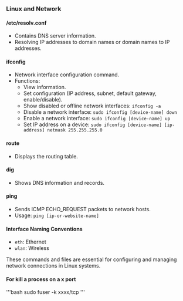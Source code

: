 ### Linux and Network

#### /etc/resolv.conf
- Contains DNS server information.
- Resolving IP addresses to domain names or domain names to IP addresses.

#### ifconfig
- Network interface configuration command.
- Functions:
  - View information.
  - Set configuration (IP address, subnet, default gateway, enable/disable).
  - Show disabled or offline network interfaces: `ifconfig -a`
  - Disable a network interface: `sudo ifconfig [device-name] down`
  - Enable a network interface: `sudo ifconfig [device-name] up`
  - Set IP address on a device: `sudo ifconfig [device-name] [ip-address] netmask 255.255.255.0`

#### route
- Displays the routing table.

#### dig
- Shows DNS information and records.

#### ping
- Sends ICMP ECHO_REQUEST packets to network hosts.
- Usage: `ping [ip-or-website-name]`
  
#### Interface Naming Conventions
- `eth`: Ethernet
- `wlan`: Wireless

These commands and files are essential for configuring and managing network connections in Linux systems.

#### For kill a process on a x port
'''bash
sudo fuser -k xxxx/tcp
'''
